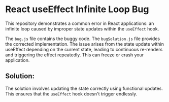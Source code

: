 # React useEffect Infinite Loop Bug

This repository demonstrates a common error in React applications: an infinite loop caused by improper state updates within the `useEffect` hook.

The `bug.js` file contains the buggy code. The `bugSolution.js` file provides the corrected implementation.  The issue arises from the state update within useEffect depending on the current state, leading to continuous re-renders and triggering the effect repeatedly. This can freeze or crash your application. 

## Solution:

The solution involves updating the state correctly using functional updates. This ensures that the `useEffect` hook doesn't trigger endlessly.
